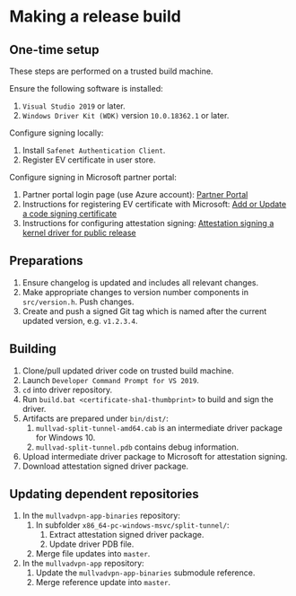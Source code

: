 # Making a release build

## One-time setup

These steps are performed on a trusted build machine.

Ensure the following software is installed:

1. `Visual Studio 2019` or later.
1. `Windows Driver Kit (WDK)` version `10.0.18362.1` or later.

Configure signing locally:

1. Install `Safenet Authentication Client`.
1. Register EV certificate in user store.

Configure signing in Microsoft partner portal:

1. Partner portal login page (use Azure account): [Partner Portal](https://partner.microsoft.com/en-us/dashboard/hardware)
1. Instructions for registering EV certificate with Microsoft: [Add or Update a code signing certificate](https://docs.microsoft.com/en-us/windows-hardware/drivers/dashboard/update-a-code-signing-certificate)
1. Instructions for configuring attestation signing: [Attestation signing a kernel driver for public release](https://docs.microsoft.com/en-us/windows-hardware/drivers/dashboard/attestation-signing-a-kernel-driver-for-public-release)

## Preparations

1. Ensure changelog is updated and includes all relevant changes.
1. Make appropriate changes to version number components in `src/version.h`. Push changes.
1. Create and push a signed Git tag which is named after the current updated version, e.g. `v1.2.3.4`.

## Building

1. Clone/pull updated driver code on trusted build machine.
1. Launch `Developer Command Prompt for VS 2019`.
1. `cd` into driver repository.
1. Run `build.bat <certificate-sha1-thumbprint>` to build and sign the driver.
1. Artifacts are prepared under `bin/dist/`:
    1. `mullvad-split-tunnel-amd64.cab` is an intermediate driver package for Windows 10.
    1. `mullvad-split-tunnel.pdb` contains debug information.
1. Upload intermediate driver package to Microsoft for attestation signing.
1. Download attestation signed driver package.

## Updating dependent repositories

1. In the `mullvadvpn-app-binaries` repository:
    1. In subfolder `x86_64-pc-windows-msvc/split-tunnel/`:
        1. Extract attestation signed driver package.
        1. Update driver PDB file.
    1. Merge file updates into `master`.
1. In the `mullvadvpn-app` repository:
    1. Update the `mullvadvpn-app-binaries` submodule reference.
    1. Merge reference update into `master`.
